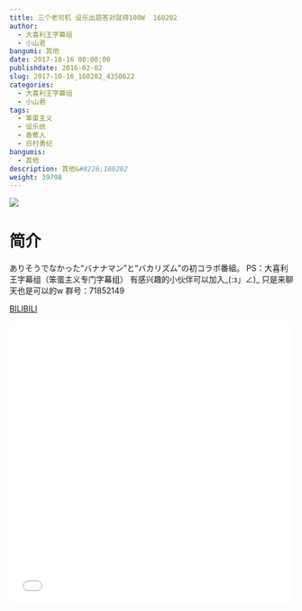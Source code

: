 ```yaml
---
title: 三个老司机 设乐出题答对就得100W  160202
author: 
  - 大喜利王字幕组
  - 小山君
bangumi: 其他
date: 2017-10-16 00:00:00
publishdate: 2016-02-02
slug: 2017-10-16_160202_4350622
categories: 
  - 大喜利王字幕组
  - 小山君
tags: 
  - 笨蛋主义
  - 设乐统
  - 香蕉人
  - 日村勇纪
bangumis: 
  - 其他
description: 其他&#8226;160202
weight: 39798
---
```


![](https://i.imgur.com/E29hOt7.jpg)

# 简介  
ありそうでなかった“バナナマン”と“バカリズム”の初コラボ番組。
PS：大喜利王字幕组（笨蛋主义专门字幕组） 
有感兴趣的小伙伴可以加入_(:з」∠)_  只是来聊天也是可以的w
群号：71852149

  [BILIBILI](https://www.bilibili.com/video/av4350622/)


  <iframe src="//www.bilibili.com/html/html5player.html?cid=7041401&aid=4350622" width="100%" height="500" frameborder="0" allowfullscreen="allowfullscreen"></iframe>
